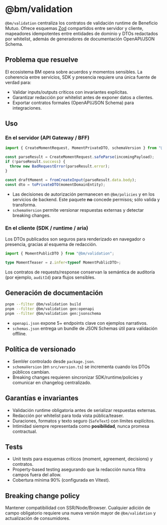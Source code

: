 # @bm/validation

`@bm/validation` centraliza los contratos de validación runtime de Beneficio Mutuo.
Ofrece esquemas [Zod](https://github.com/colinhacks/zod) compartidos entre servidor y
cliente, mapeadores idempotentes entre entidades de dominio y DTOs redactados por
whitelist, además de generadores de documentación OpenAPI/JSON Schema.

## Problema que resuelve

El ecosistema BM opera sobre acuerdos y momentos sensibles. La coherencia entre
servicios, SDK y presencia requiere una única fuente de verdad para:

- Validar inputs/outputs críticos con invariantes explícitas.
- Garantizar redacción por whitelist antes de exponer datos a clientes.
- Exportar contratos formales (OpenAPI/JSON Schema) para integraciones.

## Uso

### En el servidor (API Gateway / BFF)

```ts
import { CreateMomentRequest, MomentPrivateDTO, schemaVersion } from "@bm/validation";

const parseResult = CreateMomentRequest.safeParse(incomingPayload);
if (!parseResult.success) {
  throw new BadRequestError(parseResult.error);
}

const draftMoment = fromCreateInput(parseResult.data.body);
const dto = toPrivateDTO(momentDomainEntity);
```

- Las decisiones de autorización permanecen en `@bm/policies` y en los servicios
  de backend. Este paquete **no** concede permisos; sólo valida y transforma.
- `schemaVersion` permite versionar respuestas externas y detectar breaking changes.

### En el cliente (SDK / runtime / aria)

Los DTOs publicados son seguros para renderizado en navegador o presencia, gracias
al esquema de redacción.

```ts
import { MomentPublicDTO } from "@bm/validation";

type MomentTeaser = z.infer<typeof MomentPublicDTO>;
```

Los contratos de requests/response conservan la semántica de auditoría (por ejemplo,
`auditId`) para flujos sensibles.

## Generación de documentación

```bash
pnpm --filter @bm/validation build
pnpm --filter @bm/validation gen:openapi
pnpm --filter @bm/validation gen:jsonschema
```

- `openapi.json` expone 5+ endpoints clave con ejemplos narrativos.
- `schemas.json` entrega un bundle de JSON Schemas útil para validación offline.

## Política de versionado

- SemVer controlado desde `package.json`.
- `schemaVersion` (en `src/version.ts`) se incrementa cuando los DTOs públicos cambian.
- Breaking changes requieren sincronizar SDK/runtime/policies y comunicar en
  changelog centralizado.

## Garantías e invariantes

- Validación runtime obligatoria antes de serializar respuestas externas.
- Redacción por whitelist para toda vista pública/teaser.
- Duraciones, formatos y texto seguro (`SafeText`) con límites explícitos.
- Intimidad siempre representada como **posibilidad**, nunca promesa contractual.

## Tests

- Unit tests para esquemas críticos (moment, agreement, decisions) y contratos.
- Property-based testing asegurando que la redacción nunca filtra campos fuera del allow.
- Cobertura mínima 90% (configurada en Vitest).

## Breaking change policy

Mantener compatibilidad con SSR/Node/Browser. Cualquier adición de campo obligatorio
requiere una nueva versión mayor de `@bm/validation` y actualización de consumidores.
